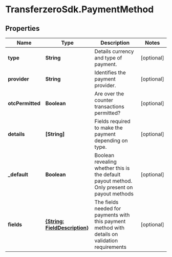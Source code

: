 # TransferzeroSdk.PaymentMethod

## Properties
Name | Type | Description | Notes
------------ | ------------- | ------------- | -------------
**type** | **String** | Details currency and type of payment. | [optional] 
**provider** | **String** | Identifies the payment provider. | [optional] 
**otcPermitted** | **Boolean** | Are over the counter transactions permitted? | [optional] 
**details** | **[String]** | Fields required to make the payment depending on type. | [optional] 
**_default** | **Boolean** | Boolean revealing whether this is the default payout method. Only present on payout methods | [optional] 
**fields** | [**{String: FieldDescription}**](FieldDescription.md) | The fields needed for payments with this payment method with details on validation requirements | [optional] 


